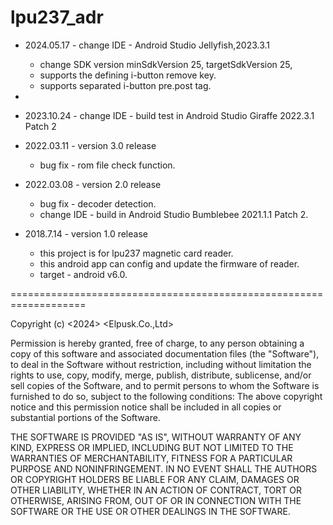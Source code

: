 # lpu237_adr
* 2024.05.17 - change IDE - Android Studio Jellyfish,2023.3.1
  + change SDK version minSdkVersion 25, targetSdkVersion 25, 
  + supports the defining i-button remove key.
  + supports separated i-button pre.post tag. 
* 
* 2023.10.24 - change IDE - build test in Android Studio Giraffe 2022.3.1 Patch 2
* 2022.03.11 - version 3.0 release
  * bug fix - rom file check function.

* 2022.03.08 - version 2.0 release
  * bug fix - decoder detection.
  * change IDE - build in Android Studio Bumblebee 2021.1.1 Patch 2.

* 2018.7.14 - version 1.0 release
  * this project is for lpu237 magnetic card reader.
  * this android app can config and update the firmware of reader.
  * target - android v6.0.


===================================================================

Copyright (c) <2024> <Elpusk.Co.,Ltd>

Permission is hereby granted, free of charge, to any person obtaining a copy of this software and associated documentation files (the "Software"), to deal in the Software without restriction, including without limitation the rights to use, copy, modify, merge, publish, distribute, sublicense, and/or sell copies of the Software, and to permit persons to whom the Software is furnished to do so, subject to the following
conditions: The above copyright notice and this permission notice shall be included in all copies or substantial portions of the Software.

THE SOFTWARE IS PROVIDED "AS IS", WITHOUT WARRANTY OF ANY KIND, EXPRESS OR IMPLIED, INCLUDING BUT NOT LIMITED TO THE WARRANTIES OF MERCHANTABILITY, FITNESS FOR A PARTICULAR PURPOSE AND NONINFRINGEMENT. IN NO EVENT SHALL THE AUTHORS OR COPYRIGHT HOLDERS BE LIABLE FOR ANY CLAIM, DAMAGES OR OTHER LIABILITY, WHETHER IN AN ACTION OF CONTRACT, TORT OR OTHERWISE, ARISING FROM, OUT OF OR IN CONNECTION WITH THE SOFTWARE OR THE USE OR OTHER DEALINGS IN THE SOFTWARE.

